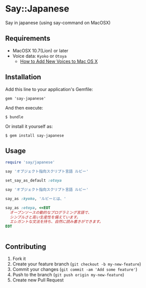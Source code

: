 # Say::Japanese

Say in japanese (using say-command on MacOSX)

## Requirements
- MacOSX 10.7(Lion) or later
- Voice data: `Kyoko` or `Otoya`
    - [How to Add New Voices to Mac OS X](http://osxdaily.com/2011/07/25/how-to-add-new-voices-to-mac-os-x/)

## Installation

Add this line to your application's Gemfile:

    gem 'say-japanese'

And then execute:

    $ bundle

Or install it yourself as:

    $ gem install say-japanese

## Usage

```ruby
require 'say/japanese'

say 'オブジェクト指向スクリプト言語 ルビー'

set_say_as_default :otoya

say 'オブジェクト指向スクリプト言語 ルビー'

say_as :kyoko, 'ルビーとは、'

say_as :otoya, <<EOT
  オープンソースの動的なプログラミング言語で、
  シンプルさと高い生産性を備えています。
  エレガントな文法を持ち、自然に読み書きができます。
EOT



```

## Contributing

1. Fork it
2. Create your feature branch (`git checkout -b my-new-feature`)
3. Commit your changes (`git commit -am 'Add some feature'`)
4. Push to the branch (`git push origin my-new-feature`)
5. Create new Pull Request
